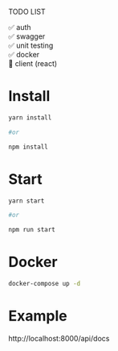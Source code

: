 TODO LIST

:white_check_mark: auth  
:white_check_mark: swagger  
:white_check_mark: unit testing  
:white_check_mark: docker  
:black_square_button: client (react)

# Install

```bash
yarn install

#or

npm install
```

# Start

```bash
yarn start

#or

npm run start
```

# Docker

```bash
docker-compose up -d
```

# Example

http://localhost:8000/api/docs

